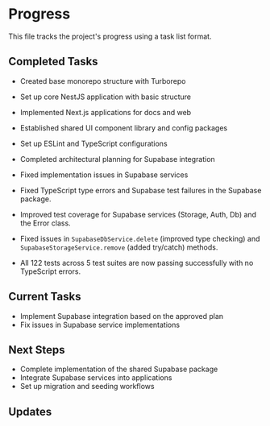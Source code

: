 # Progress

This file tracks the project's progress using a task list format.

## Completed Tasks

- Created base monorepo structure with Turborepo
- Set up core NestJS application with basic structure
- Implemented Next.js applications for docs and web
- Established shared UI component library and config packages
- Set up ESLint and TypeScript configurations
- Completed architectural planning for Supabase integration
- Fixed implementation issues in Supabase services

- Fixed TypeScript type errors and Supabase test failures in the Supabase package.

- Improved test coverage for Supabase services (Storage, Auth, Db) and the Error class.

- Fixed issues in `SupabaseDbService.delete` (improved type checking) and `SupabaseStorageService.remove` (added try/catch) methods.
- All 122 tests across 5 test suites are now passing successfully with no TypeScript errors.

## Current Tasks

- Implement Supabase integration based on the approved plan
- Fix issues in Supabase service implementations

## Next Steps

- Complete implementation of the shared Supabase package
- Integrate Supabase services into applications
- Set up migration and seeding workflows

## Updates
